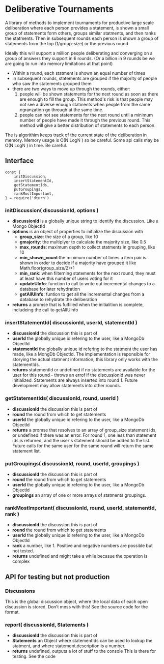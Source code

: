 # Deliberative Tournaments

A library of methods to implement tournaments for productive large scale deliberation where each person provides a statement, is shown a small group of statements form others, groups similar statments, and then ranks the statments. Then in subsequent rounds each person is shown a group of statements from the top (1/group-size) or the previous round.

Ideally this will support a million people deliberating and converging on a group of answers they support in 6 rounds. (Or a billion in 9 rounds be we are going to run into memory limitations at that point)

-   Within a round, each statment is shown an equal number of times
-   In subsequent rounds, statements are grouped if the majority of people who saw the statements grouped them
-   there are two ways to move up through the rounds, either:
    1. people will be shown statements for the next round as soon as there are enough to fill the group. This method's risk is that people may not see a diverse enough statments when people from the same ogranzation go through at the same time.
    2. people can not see statements for the next round until a minimum number of people have made it through the previous round. This method will give a better distribution of statements to each person.

The is algorithim keeps track of the current state of the deliberation in memory. Memory usage is O(N LogN ) so be careful.
Some api calls may be O(N LogN ) in time. Be careful.

## Interface

```
const {
    initDiscussion,
    insertStatementId,
    getStatementIds,
    putGroupings,
    rankMostImportant,
} = require('dturn')
```

### initDiscussion( discussionId, options )

-   **discussionId** is a globally unique string to identify the discussion. Like a Mongo ObjectId
-   **options** is an object of properties to initialize the discussion with
    -   **group_size**: the size of a group, like 10
    -   **gmajority**: the multiplyer to calculate the majority size, like 0.5
    -   **max_rounds**: maximum depth to collect statments in grouping, like 10
    -   **min_shown_count**:the minimum number of times a item pair is shown in order to decide if a majority have grouped it like Math.floor(group_size/2)+1
    -   **min_rank**: when filterning statements for the next round, they must at least have this number of users voting for it
    -   **updateUInfo**: function to call to write out incremental changes to a database for later rehydration
    -   **getAllUInfo**: funtion to get all the incremental changes from a database to rehydrate the deliberation
-   **returns** a promse that is fulfilled when the initialition is complete, includeing the call to getAllUinfo

### insertStatementId( discussionId, userId, statementId )

-   **discussionId** the discussion this is part of
-   **userId** the globally unique id refering to the user, like a MongoDb ObjectId
-   **statementId** the globally unique id refering to the statment the user has made, like a MongDb ObjectId. The implementation is reponsible for storying the actual statment information, this library only works with the statementIds.
-   **returns** statementId or undefined if no statements are available for the user for this round - throws an errof if the discussionId was never initialized.
    Statements are always inserted into round 1. Future development may allow statements into other rounds.

### getStatementIds( discussionId, round, userId )

-   **discussionId** the discussion this is part of
-   **round** the round from which to get statements
-   **userId** the globally unique id refering to the user, like a MongoDb ObjectId
-   **returns** a promse that resolves to an array of group_size statement ids, or undefined if there was an error. For round 1, one less than statement ids is returned, and the user's statement should be added to the list. Future calls for the same user for the same round will return the same statement list.

### putGroupings( discussionId, round, userId, groupings )

-   **discussionId** the discussion this is part of
-   **round** the round from which to get statements
-   **userId** the globally unique id refering to the user, like a MongoDb ObjectId
-   **groupings** an array of one or more arrays of statments groupings.

### rankMostImportant( discussionId, round, userId, statementId, rank )

-   **discussionId** the discussion this is part of
-   **round** the round from which to get statements
-   **userId** the globally unique id refering to the user, like a MongoDb ObjectId
-   **rank** a number, like 1. Positive and negative numbers are possible but not tested.
-   **returns** undefined and might take a while becasue the operation is complex

## API for testing but not production

### Discussions

This is the global discussion object, where the local data of each open discussion is stored. Don't mess with this! See the source code for the format.

### report( discussionId, Statements )

-   **discussionId** the discussion this is part of
-   **Statements** an Object where statementIds can be used to lookup the statment, and where statement.description is a number.
-   **returns** undefined, outputs a lot of stuff to the console
    This is there for testing. See the code
